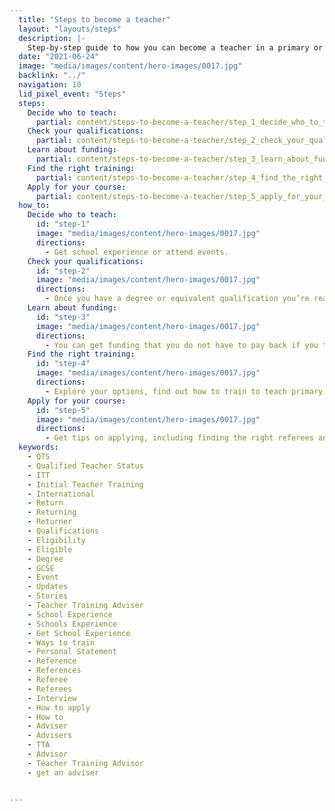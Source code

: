 ```yaml
---
  title: "Steps to become a teacher"
  layout: "layouts/steps"
  description: |-
    Step-by-step guide to how you can become a teacher in a primary or secondary school in England. Understand the qualifications you need, the bursaries available and the ways you can do your teacher training.
  date: "2021-06-24"
  image: "media/images/content/hero-images/0017.jpg"
  backlink: "../"
  navigation: 10
  lid_pixel_event: "Steps"
  steps:
    Decide who to teach:
      partial: content/steps-to-become-a-teacher/step_1_decide_who_to_teach
    Check your qualifications:
      partial: content/steps-to-become-a-teacher/step_2_check_your_qualifications
    Learn about funding:
      partial: content/steps-to-become-a-teacher/step_3_learn_about_funding
    Find the right training:
      partial: content/steps-to-become-a-teacher/step_4_find_the_right_training
    Apply for your course:
      partial: content/steps-to-become-a-teacher/step_5_apply_for_your_course
  how_to:
    Decide who to teach:
      id: "step-1"
      image: "media/images/content/hero-images/0017.jpg"
      directions:
        - Get school experience or attend events.
    Check your qualifications:
      id: "step-2"
      image: "media/images/content/hero-images/0017.jpg"
      directions:
        - Once you have a degree or equivalent qualification you’re ready for postgraduate primary or secondary initial teacher training courses.
    Learn about funding:
      id: "step-3"
      image: "media/images/content/hero-images/0017.jpg"
      directions:
        - You can get funding that you do not have to pay back if you train to teach certain subjects.
    Find the right training:
      id: "step-4"
      image: "media/images/content/hero-images/0017.jpg"
      directions:
        - Explore your options, find out how to train to teach primary or secondary (for example a PGCE or directly in a school).
    Apply for your course:
      id: "step-5"
      image: "media/images/content/hero-images/0017.jpg"
      directions:
        - Get tips on applying, including finding the right referees and writing a personal statement.
  keywords:
    - QTS
    - Qualified Teacher Status
    - ITT
    - Initial Teacher Training
    - International
    - Return
    - Returning
    - Returner
    - Qualifications
    - Eligibility
    - Eligible
    - Degree
    - GCSE
    - Event
    - Updates
    - Stories
    - Teacher Training Adviser
    - School Experience
    - Schools Experience
    - Get School Experience
    - Ways to train
    - Personal Statement
    - Reference
    - References
    - Referee
    - Referees
    - Interview
    - How to apply
    - How to
    - Adviser
    - Advisers
    - TTA
    - Advisor
    - Teacher Training Advisor
    - get an adviser


---
```

